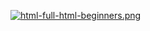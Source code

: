 [![html-full-html-beginners.png](https://i.postimg.cc/JhVTB0td/html-full-html-beginners.png)](https://postimg.cc/Hrz0qpwQ)

